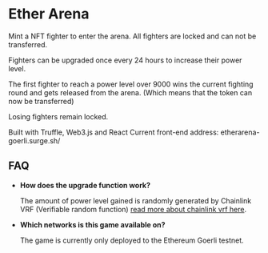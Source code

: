 # Ether Arena

Mint a NFT fighter to enter the arena.
All fighters are locked and can not be transferred.

Fighters can be upgraded once every 24 hours to increase their power level.

The first fighter to reach a power level over 9000 wins the current fighting round and gets released from the arena. (Which means that the token can now be transferred)

Losing fighters remain locked.

Built with Truffle, Web3.js and React
Current front-end address: etherarena-goerli.surge.sh/


## FAQ

- __How does the upgrade function work?__

  The amount of power level gained is randomly generated by Chainlink VRF (Verifiable random function)  [read more about chainlink vrf here](https://chain.link/vrf).

- __Which networks is this game available on?__

  The game is currently only deployed to the Ethereum Goerli testnet.
